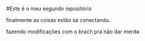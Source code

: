 #Este é o meu segundo repositório

finalmente as coisas estão se conectando.

fazendo modificações com o brach pra não dar merda
